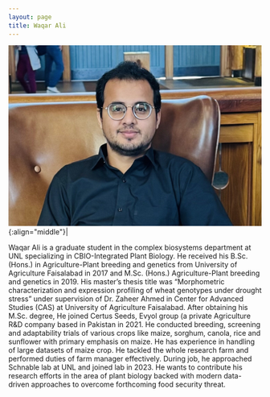```yaml
---
layout: page
title: Waqar Ali
---
```


![Waqar Ali](/images/People_Images/WaqarAli2.jpg){:align="middle"}|

Waqar Ali is a graduate student in the complex biosystems department at UNL specializing in CBIO-Integrated Plant Biology. He received his B.Sc. (Hons.) in Agriculture-Plant breeding and genetics from University of Agriculture Faisalabad in 2017 and M.Sc. (Hons.) Agriculture-Plant breeding and genetics in 2019. His master’s thesis title was “Morphometric characterization and expression profiling of wheat genotypes under drought stress” under supervision of Dr. Zaheer Ahmed in Center for Advanced Studies (CAS) at University of Agriculture Faisalabad. After obtaining his M.Sc. degree, He joined Certus Seeds, Evyol group (a private Agriculture R&D company based in Pakistan in 2021. He conducted breeding, screening and adaptability trials of various crops like maize, sorghum, canola, rice and sunflower with primary emphasis on maize. He has experience in handling of large datasets of maize crop. He tackled the whole research farm and performed duties of farm manager effectively. During job, he approached Schnable lab at UNL and joined lab in 2023. He wants to contribute his research efforts in the area of plant biology backed with modern data-driven approaches to overcome forthcoming food security threat.
